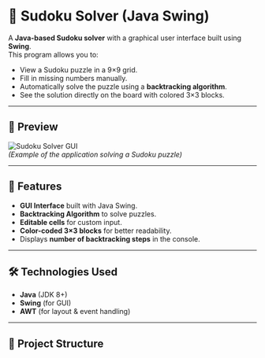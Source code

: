 # 🧩 Sudoku Solver (Java Swing)

A **Java-based Sudoku solver** with a graphical user interface built using **Swing**.  
This program allows you to:
- View a Sudoku puzzle in a 9×9 grid.
- Fill in missing numbers manually.
- Automatically solve the puzzle using a **backtracking algorithm**.
- See the solution directly on the board with colored 3×3 blocks.

---

## 📸 Preview

![Sudoku Solver GUI](images/sudoku_solver_screenshot.png)  
*(Example of the application solving a Sudoku puzzle)*

---

## 🚀 Features
- **GUI Interface** built with Java Swing.
- **Backtracking Algorithm** to solve puzzles.
- **Editable cells** for custom input.
- **Color-coded 3×3 blocks** for better readability.
- Displays **number of backtracking steps** in the console.

---

## 🛠️ Technologies Used
- **Java** (JDK 8+)
- **Swing** (for GUI)
- **AWT** (for layout & event handling)

---

## 📂 Project Structure
